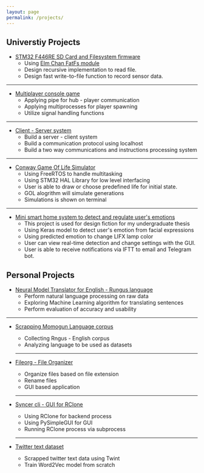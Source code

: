 ```yaml
---
layout: page
permalink: /projects/
---
```

## Universtiy Projects

- [STM32 F446RE SD Card and Filesystem firmware](https://github.com/devennn/sd_card_l446re_spi)
  - Using [Elm Chan FatFs module](http://elm-chan.org/fsw/ff/00index_e.html)
  - Design recursive implementation to read file.
  - Design fast write-to-file function to record sensor data.
  
---

- [Multiplayer console game](https://github.com/devennn/multiplayer-hub)
  - Applying pipe for hub - player communication
  - Applying multiprocesses for player spawning
  - Utilize signal handling functions
  
---

- [Client - Server system](https://github.com/devennn/depot-server-client)
  - Build a server - client system
  - Build a communication protocol using localhost
  - Build a two way communications and instructions processing system

---

- [Conway Game Of Life Simulator](https://github.com/devennn/csse3010-2020Sem1)
  - Using FreeRTOS to handle multitasking
  - Using STM32 HAL Library for low level interfacing
  - User is able to draw or choose predefined life for initial state.
  - GOL alogrithm will simulate generations
  - Simulations is shown on terminal 
  
---

- [Mini smart home system to detect and regulate user's emotions](https://github.com/devennn/Smart-Home-Emotional-Detection-Regulation)
  - This project is used for design fiction for my undergraduate thesis
  - Using Keras model to detect user's emotion from facial expressions
  - Using predicted emotion to change LIFX lamp color
  - User can view real-time detection and change settings with the GUI.
  - User is able to receive notifications via IFTT to email and Telegram bot.

## Personal Projects

- [Neural Model Translator for English - Rungus language](https://github.com/devennn/neural-model-translation)
  - Perform natural language processing on raw data
  - Exploring Machine Learning algorithm for translating sentences
  - Perform evaluation of accuracy and usability
  
---

- [Scrapping Momogun Language corpus](https://github.com/devennn/rungus-language-corpus)
  - Collecting Rngus - English corpus
  - Analyzing language to be used as datasets
 
  ---

- [Fileorg - File Organizer](https://github.com/devennn/Filorg)
  - Organize files based on file extension
  - Rename files
  - GUI based application
  
  ---
  
- [Syncer cli - GUI for RClone](https://github.com/devennn/Syncer-cli)
  - Using RClone for backend process
  - Using PySimpleGUI for GUI
  - Running RClone process via subprocess
  
  ---
  
- [Twitter text dataset](https://github.com/devennn/malaysian-tweets)
  - Scrapped twitter text data using Twint
  - Train Word2Vec model from scratch

